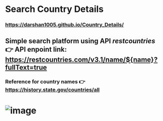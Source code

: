 # Search Country Details
### https://darshan1005.github.io/Country_Details/
## Simple search platform using API *restcountries* 👉 API enpoint link: https://restcountries.com/v3.1/name/${name}?fullText=true
### Reference for country names 👉 https://history.state.gov/countries/all
# ![image](https://github.com/darshan1005/Country_Details/assets/114302987/2054fdde-a352-447a-b72b-30b150f0f23f)
